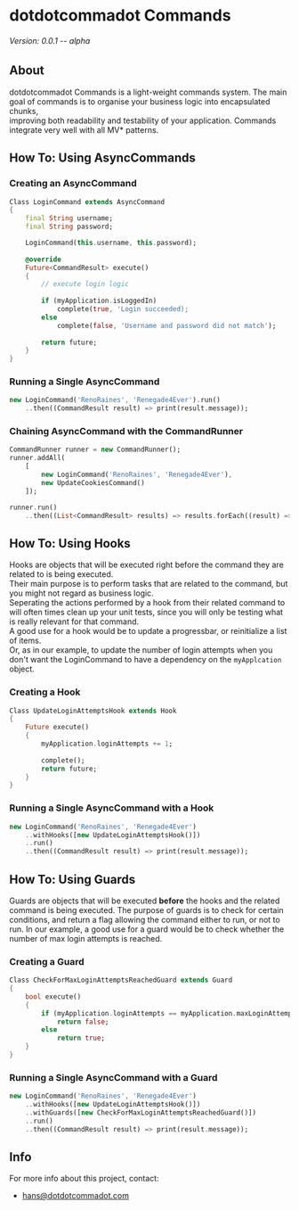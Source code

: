 # dotdotcommadot Commands

###### Version: 0.0.1 -- alpha

## About

dotdotcommadot Commands is a light-weight commands system.
The main goal of commands is to organise your business logic into encapsulated chunks,   
improving both readability and testability of your application.
Commands integrate very well with all MV* patterns.

## How To: Using AsyncCommands

### Creating an AsyncCommand

```Dart
Class LoginCommand extends AsyncCommand
{
    final String username;
    final String password;

    LoginCommand(this.username, this.password);
    
    @override
    Future<CommandResult> execute()
    {
        // execute login logic 
        
        if (myApplication.isLoggedIn)
            complete(true, 'Login succeeded);
        else
            complete(false, 'Username and password did not match');
            
        return future;
    }
}
```

### Running a Single AsyncCommand

```Dart
new LoginCommand('RenoRaines', 'Renegade4Ever').run()
    ..then((CommandResult result) => print(result.message));
```

### Chaining AsyncCommand with the CommandRunner

```Dart
CommandRunner runner = new CommandRunner();
runner.addAll(
    [
        new LoginCommand('RenoRaines', 'Renegade4Ever'),
        new UpdateCookiesCommand()
    ]);

runner.run()
    ..then((List<CommandResult> results) => results.forEach((result) => print(result.message)));
```

## How To: Using Hooks

Hooks are objects that will be executed right before the command they are related to is being executed.  
Their main purpose is to perform tasks that are related to the command, but you might not regard as business logic.  
Seperating the actions performed by a hook from their related command to will often times clean up your unit tests, 
since you will only be testing what is really relevant for that command.  
A good use for a hook would be to update a progressbar, or reinitialize a list of items.  
Or, as in our example, to update the number of login attempts when you don't want the LoginCommand to have a dependency on the ```myApplcation``` object.

### Creating a Hook

```Dart
Class UpdateLoginAttemptsHook extends Hook
{
    Future execute()
    {
        myApplication.loginAttempts += 1;
        
        complete();
        return future;
    }
}
```

### Running a Single AsyncCommand with a Hook

```Dart
new LoginCommand('RenoRaines', 'Renegade4Ever')
    ..withHooks([new UpdateLoginAttemptsHook()])
    ..run()
    ..then((CommandResult result) => print(result.message));
```

## How To: Using Guards

Guards are objects that will be executed __before__ the hooks and the related command is being executed.
The purpose of guards is to check for certain conditions, and return a flag allowing the command either to run, or not to run.
In our example, a good use for a guard would be to check whether the number of max login attempts is reached.

### Creating a Guard

```Dart
Class CheckForMaxLoginAttemptsReachedGuard extends Guard
{
    bool execute()
    {
        if (myApplication.loginAttempts == myApplication.maxLoginAttempts)
            return false;
        else
            return true;
    }
}
```

### Running a Single AsyncCommand with a Guard

```Dart
new LoginCommand('RenoRaines', 'Renegade4Ever')
    ..withHooks([new UpdateLoginAttemptsHook()])
    ..withGuards([new CheckForMaxLoginAttemptsReachedGuard()])
    ..run()
    ..then((CommandResult result) => print(result.message));
```

## Info
	
For more info about this project, contact:

- [hans@dotdotcommadot.com](mailto:hans@dotdotcommadot.com)